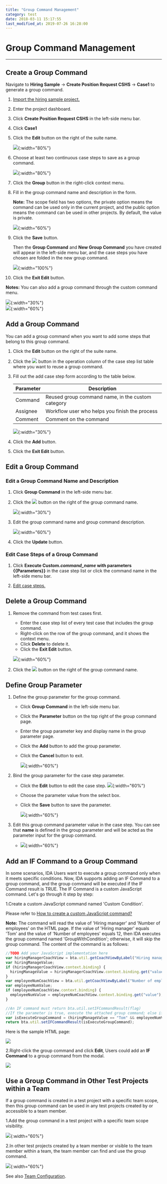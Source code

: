 ```yaml
---
title: "Group Command Management"
category: test
date: 2018-03-11 15:17:55
last_modified_at: 2019-07-26 16:28:00
---
```


# Group Command Management
***

## Create a Group Command

Navigate to **Hiring Sample** -> **Create Position Request CSHS** -> **Case1** to generate a group command.

1. [Import the hiring sample project.][1]

2. Enter the project dashboard.

3. Click **Create Position Request CSHS** in the left-side menu bar.

4. Click **Case1**

5. Click the **Edit** button on the right of the suite name.

   ![][test_group_command_caselist_table]{:width="80%"}

6. Choose at least two continuous case steps to save as a group command.

   ![][test_group_command_caselist_table2]{:width="80%"}

7. Click the **Group** button in the right-click context menu.

8. Fill in the group command name and description in the form.

    **Note:** The scope field has two options, the private option means the command can be used only in the current project, and the public option means the command can be used in other projects. By default, the value is private.

   ![][test_group_command_save_form]{:width="60%"}

9. Click the **Save** button.

   Then the **Group Command** and **New Group Command** you have created will appear in the left-side menu bar, and the case steps you have chosen are folded in the new group command.

   ![][test_group_command]{:width="100%"}

10. Click the **Exit Edit** button.

**Notes:**
You can also add a group command through the custom command menu.

   ![][test_group_command_add]{:width="30%"}<br>
   ![][test_group_command_create]{:width="60%"}

## Add a Group Command

You can add a group command when you want to add some steps that belong to this group command.

1. Click the **Edit** button on the right of the suite name.

2. Click the ![][test_case_step_add_button] button in the operation column of the case step list table where you want to reuse a group command.

3. Fill out the add case step form according to the table below.

   Parameter | Description
   ----------|-------------
   Command | Reused group command name, in the custom category
   Assignee | Workflow user who helps you finish the process
   Comment | Comment on the command

   ![][test_group_command_add]{:width="30%"}

4. Click the **Add** button.

5. Click the **Exit Edit** button.

## Edit a Group Command

### Edit a Group Command Name and Description

1. Click **Group Command** in the left-side menu bar.

2. Click the ![][test_group_command_edit_button] button on the right of the group command name.

   ![][test_group_command_bar]{:width="30%"}

3. Edit the group command name and group command description.

   ![][test_group_command_edit_form]{:width="60%"}

4. Click the **Update** button.

### Edit Case Steps of a Group Command

1. Click **Execute Custom._command\_name_ with parameters \{\{Parameters\}\}** in the case step list or click the command name in the left-side menu bar.

2. [Edit case steps.][2]

## Delete a Group Command

1. Remove the command from test cases first.

    * Enter the case step list of every test case that includes the group command.
    * Right-click on the row of the group command, and it shows the context menu.
    * Click **Delete** to delete it.
    * Click the **Exit Edit** button.

    ![][test_case_steps_edit]{:width="60%"}

2. Click the ![][test_group_command_delete_button] button on the right of the group command name.

## Define Group Parameter

1. Define the group parameter for the group command.

    * Click **Group Command** in the left-side menu bar.
    * Click the **Parameter** button on the top right of the group command page.
    * Enter the group parameter key and display name in the group parameter page.
    * Click the **Add** button to add the group parameter.
    * Click the **Cancel** button to exit.

       ![][group_parameter_add]{:width="60%"}

2. Bind the group parameter for the case step parameter.

    * Click the **Edit** button to edit the case step.
      ![][test_case_step_edit_button]{:width="60%"}
    * Choose the parameter value from the select box.
    * Click the **Save** button to save the parameter.

       ![][group_parameter_save]{:width="60%"}

3. Edit this group command parameter value in the case step.
   You can see that **name** is defined in the group parameter and will be acted as the parameter input for the group command.
   - ![][group_parameter_input]{:width="60%"}

## Add an IF Command to a Group Command

In some scenarios, IDA Users want to execute a group command only when it meets specific conditions. Now, IDA supports adding an IF Command to a group command, and the group command will be executed if the IF Command result is TRUE. The IF Command is a custom JavaScript command. Let's go through it step by step:

1.Create a custom JavaScript command named 'Custom Condition'.

Please refer to [How to create a custom JavaScript command?][3]

**Note:** The command will read the value of 'Hiring manager' and 'Number of employees' on the HTML page. If the value of 'Hiring manager' equals 'Tom' and the value of 'Number of employees' equals 12, then IDA executes the group command named 'GroupWithCondition'; otherwise, it will skip the group command. The content of the command is as follows:

```javascript
//TODO Add your JavaScript implementation here
var hiringManagerCoachView = bta.util.getCoachViewByLabel("Hiring manager", null);
var hiringManageValue;
if (hiringManagerCoachView.context.binding) {
  hiringManageValue = hiringManagerCoachView.context.binding.get("value");
}
var employeeNumCoachView = bta.util.getCoachViewByLabel("Number of employees", null);
var employeeNumValue;
if (employeeNumCoachView.context.binding) {
  employeeNumValue = employeeNumCoachView.context.binding.get("value");
}

//An IF command must return bta.util.setIFCommandResult(flag)
//If the parameter is true, execute the attached group command; else if the parameter is false, skip the attached group command.
var isExecuteGroupCommand = (hiringManageValue == "Tom" && employeeNumValue == 12);
return bta.util.setIFCommandResult(isExecuteGroupCommand);
```

Here is the sample HTML page:

![][add_if_command_html]

2.Right-click the group command and click **Edit**, Users could add an **IF Command** to a group command from the modal.

![][add_if_command]

## Use a Group Command in Other Test Projects within a Team
If a group command is created in a test project with a specific team scope, then this group command can be used in any test projects created by or accessible to a team member.

1.Add the group command in a test project with a specific team scope visibility.

![][add_group_command_in_team_project]{:width="60%"}

2.In other test projects created by a team member or visible to the team member within a team, the team member can find and use the group command.

![][use_group_command_in_team_project]{:width="60%"}

See also [Team Configuration][4].

[1]: test-import-execute-sample-test-project.html
[2]: test-test-case-management.html#edit-a-case-step
[3]: test-write-javascript-command.html
[4]: ../administration/administration-team-configuration.html
[test_group_command_caselist_table]: ../images/test/test_group_command_caselist_table.PNG
[test_group_command_caselist_table2]: ../images/test/test_group_command_caselist_table2.PNG
[test_group_command]: ../images/test/test_group_command.PNG
[test_group_command_add]: ../images/test/test_group_command_add.PNG
[test_group_command_create]: ../images/test/test_group_command_create.PNG
[test_group_command_edit_button]: ../images/test/test_group_command_edit_button.PNG
[test_group_command_delete_button]: ../images/test/test_group_command_delete_button.PNG
[test_group_command_bar]: ../images/test/test_group_command_bar.PNG
[test_group_command_edit_form]: ../images/test/test_group_command_edit_form.PNG
[test_group_command_save_form]: ../images/test/test_group_command_save_form.PNG
[test_group_command_add]: ../images/test/test_group_command_add.PNG
[test_case_step_delete_button]: ../images/test/test_case_step_delete_button.PNG
[test_case_step_add_button]: ../images/test/test_case_step_add_button.PNG
[test_case_steps_edit]: ../images/test/test_case_steps_edit.PNG
[group_parameter_add]: ../images/test/test_group_parameter_add.PNG
[test_case_step_edit_button]: ../images/test/test_case_step_edit_button.PNG
[group_parameter_save]: ../images/test/test_case_step_parameter_save.PNG
[group_parameter_input]: ../images/test/test_case_step_parameter_input.PNG
[add_if_command]: ../images/test/add_if_command.PNG
[add_if_command_html]: ../images/test/add_if_command_html.png
[add_group_command_in_team_project]: ../images/test/add_group_command_in_team_project.png
[use_group_command_in_team_project]: ../images/test/use_group_command_in_team_project.png
